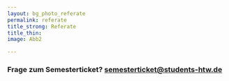```yaml
---
layout: bg_photo_referate
permalink: referate
title_strong: Referate
title_thin: 
image: Abb2

---
```

### Frage zum Semesterticket? semesterticket@students-htw.de